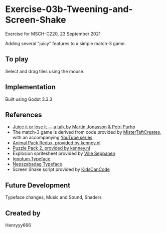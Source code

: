 # Exercise-03b-Tweening-and-Screen-Shake

Exercise for MSCH-C220, 23 September 2021

Adding several "juicy" features to a simple match-3 game.

## To play

Select and drag tiles using the mouse.

## Implementation

Built using Godot 3.3.3

## References

- [Juice it or lose it — a talk by Martin Jonasson & Petri Purho](https://www.youtube.com/watch?v=Fy0aCDmgnxg)
- The match-3 game is derived from code provided by [MisterTaftCreates](https://github.com/mistertaftcreates/Godot_match_3), with an accompanying [YouTube series](https://www.youtube.com/playlist?list=PL4vbr3u7UKWqwQlvwvgNcgDL1p_3hcNn2)
- [Animal Pack Redux, provided by kenney.nl](https://kenney.nl/assets/animal-pack-redux)
- [Puzzle Pack 2, provided by kenney.nl](https://kenney.nl/assets/puzzle-pack-2)
- Explosion spritesheet provided by [Ville Seppanen](https://opengameart.org/content/explosion-animated)
- [Ignotum Typeface](https://fontesk.com/ignotum-font/)
- [Nepszabadag Typeface](https://fontesk.com/nepszabadsag-font/)
- Screen Shake script provided by [KidsCanCode](https://kidscancode.org/godot_recipes/2d/screen_shake/)

## Future Development

Typeface changes, Music and Sound, Shaders

## Created by

Henryyy666

